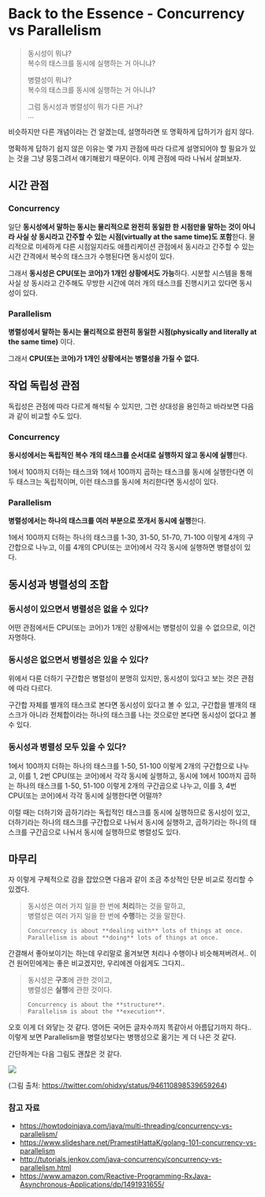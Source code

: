 # Back to the Essence - Concurrency vs Parallelism

>동시성이 뭐냐?  
>복수의 태스크를 동시에 실행하는 거 아니냐?
>
>병렬성이 뭐냐?  
>복수의 태스크를 동시에 실행하는 거 아니냐?
>
>그럼 동시성과 병렬성이 뭐가 다른 거냐?  
>...

비슷하지만 다른 개념이라는 건 알겠는데, 설명하라면 또 명확하게 답하기가 쉽지 않다.

명확하게 답하기 쉽지 않은 이유는 몇 가지 관점에 따라 다르게 설명되어야 할 필요가 있는 것을 그냥 뭉뚱그려서 얘기해왔기 때문이다. 이제 관점에 따라 나눠서 살펴보자.


## 시간 관점

### Concurrency

일단 **동시성에서 말하는 동시는 물리적으로 완전히 동일한 한 시점만을 말하는 것이 아니라 사실 상 동시라고 간주할 수 있는 시점(virtually at the same time)도 포함**한다. 물리적으로 미세하게 다른 시점일지라도 애플리케이션 관점에서 동시라고 간주할 수 있는 시간 간격에서 복수의 태스크가 수행된다면 동시성이 있다.

그래서 **동시성은 CPU(또는 코어)가 1개인 상황에서도 가능**하다. 시분할 시스템을 통해 사실 상 동시라고 간주해도 무방한 시간에 여러 개의 태스크를 진행시키고 있다면 동시성이 있다.


### Parallelism

**병렬성에서 말하는 동시는 물리적으로 완전히 동일한 시점(physically and literally at the same time)** 이다.

그래서 **CPU(또는 코어)가 1개인 상황에서는 병렬성을 가질 수 없다.**


## 작업 독립성 관점

독립성은 관점에 따라 다르게 해석될 수 있지만, 그런 상대성을 용인하고 바라보면 다음과 같이 비교할 수도 있다.

### Concurrency

**동시성에서는 독립적인 복수 개의 태스크를 순서대로 실행하지 않고 동시에 실행**한다.

1에서 100까지 더하는 태스크와 1에서 100까지 곱하는 태스크를 동시에 실행한다면 이 두 태스크는 독립적이며, 이런 태스크를 동시에 처리한다면 동시성이 있다.


### Parallelism

**병렬성에서는 하나의 태스크를 여러 부분으로 쪼개서 동시에 실행**한다.

1에서 100까지 더하는 하나의 태스크를 1-30, 31-50, 51-70, 71-100 이렇게 4개의 구간합으로 나누고, 이를 4개의 CPU(또는 코어)에서 각각 동시에 실행하면 병렬성이 있다.


## 동시성과 병렬성의 조합

### 동시성이 있으면서 병렬성은 없을 수 있다?

어떤 관점에서든 CPU(또는 코어)가 1개인 상황에서는 병렬성이 있을 수 없으므로, 이건 자명하다.


### 동시성은 없으면서 병렬성은 있을 수 있다?

위에서 다룬 더하기 구간합은 병렬성이 분명히 있지만, 동시성이 있다고 보는 것은 관점에 따라 다르다. 

구간합 자체를 별개의 태스크로 본다면 동시성이 있다고 볼 수 있고,
구간합을 별개의 태스크가 아니라 전체합이라는 하나의 태스크를 나는 것으로만 본다면 동시성이 없다고 볼 수 있다.


### 동시성과 병렬성 모두 있을 수 있다?

1에서 100까지 더하는 하나의 태스크를 1-50, 51-100 이렇게 2개의 구간합으로 나누고, 이를 1, 2번 CPU(또는 코어)에서 각각 동시에 실행하고, 동시에 1에서 100까지 곱하는 하나의 태스크를 1-50, 51-100 이렇게 2개의 구간곱으로 나누고, 이를 3, 4번 CPU(또는 코어)에서 각각 동시에 실행한다면 어떨까?

이럴 때는 더하기와 곱하기라는 독립적인 태스크를 동시에 실행하므로 동시성이 있고,  
더하기라는 하나의 태스크를 구간합으로 나눠서 동시에 실행하고, 곱하기라는 하나의 태스크를 구간곱으로 나눠서 동시에 실행하므로 병렬성도 있다.


## 마무리

자 이렇게 구체적으로 감을 잡았으면 다음과 같이 조금 추상적인 단문 비교로 정리할 수 있겠다.

>동시성은 여러 가지 일을 한 번에 **처리**하는 것을 말하고,  
>병렬성은 여러 가지 일을 한 번에 **수행**하는 것을 말한다.
>
>`Concurrency is about **dealing with** lots of things at once.`  
>`Parallelism is about **doing** lots of things at once.`

간결해서 좋아보이기는 하는데 우리말로 옮겨보면 처리나 수행이나 비슷해져버려서.. 이건 원어민에게는 좋은 비교겠지만, 우리에겐 아쉽게도 그다지..

>동시성은 **구조**에 관한 것이고,  
>병렬성은 **실행**에 관한 것이다.
>
>`Concurrency is about the **structure**.`  
>`Parallelism is about the **execution**.`

오호 이게 더 와닿는 것 같다. 영어든 국어든 글자수까지 똑같아서 아름답기까지 하다..
이렇게 보면 Parallelism을 병렬성보다는 병행성으로 옮기는 게 더 나은 것 같다.

간단하게는 다음 그림도 괜찮은 것 같다.

![](https://pbs.twimg.com/media/DSFCqf2U8AAjgqI.jpg)

(그림 출처: https://twitter.com/ohidxy/status/946110898539659264)


### 참고 자료

- https://howtodoinjava.com/java/multi-threading/concurrency-vs-parallelism/
- https://www.slideshare.net/PramestiHattaK/golang-101-concurrency-vs-parallelism
- http://tutorials.jenkov.com/java-concurrency/concurrency-vs-parallelism.html
- https://www.amazon.com/Reactive-Programming-RxJava-Asynchronous-Applications/dp/1491931655/

